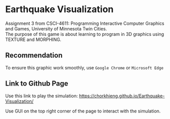 # Earthquake Visualization

Assignment 3 from CSCI-4611: Programming Interactive Computer Graphics and Games, University of Minnesota Twin Cities.  
The purpose of this game is about learning to program in 3D graphics using TEXTURE and MORPHING.

## Recommendation
To ensure this graphic work smoothly, use `Google Chrome` or `Microsoft Edge`

## Link to Github Page

Use this link to play the simulation: https://chorkhieng.github.io/Earthquake-Visualization/  

Use GUI on the top right corner of the page to interact with the simulation.
